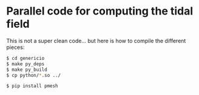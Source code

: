 # Parallel code for computing the tidal field


This is not a super clean code... but here is how to compile the
different pieces:

```bash
$ cd genericio
$ make py_deps
$ make py_build
$ cp python/*.so ../
```


```
$ pip install pmesh
```
